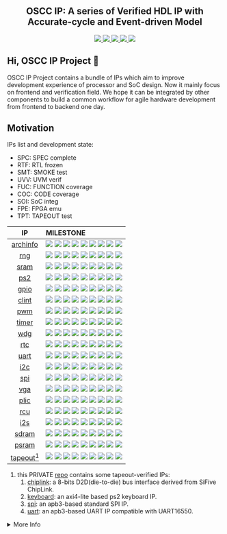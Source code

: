 <p align="center">
    <h2 align="center">OSCC IP: A series of Verified HDL IP with Accurate-cycle and Event-driven Model</h2>
</p>
<p align="center">
    <a href="https://github.com/oscc-ip/template/blob/main/LICENSE">
      <img src="https://img.shields.io/badge/license-MulanPSL2-brightgreen?style=flat-square">
    </a>
    <a href="https://github.com/cocotb/cocotb">
      <img src="https://img.shields.io/badge/toolchain-iverilog%20vcs%20cocotb-red?style=flat-square">
    </a>
    <a href="https://github.com/oscc-ip/template/blob/main/style.md">
      <img src="https://img.shields.io/badge/code%20style-verible-brightgreen?style=flat-square">
    </a>
    <a href="https://github.com/oscc-ip/template/blob/main/style.md">
      <img src="https://img.shields.io/badge/static%20checker-verible-red?style=flat-square">
    </a>
    <a href="https://github.com/oscc-ip/template/blob/main/CONTRIBUTING.md">
      <img src="https://img.shields.io/badge/contribution-welcome-brightgreen?style=flat-square">
    </a>
</p>


## Hi, OSCC IP Project 👋

OSCC IP Project contains a bundle of IPs which aim to improve development experience of processor and SoC design. Now it mainly focus on frontend and verification field. We hope it can be integrated by other components to build a common workflow for agile hardware development from frontend to backend one day.

## Motivation

<!-- | Type | List |
| :---: | :---: |
| System     | uart, spi-flash, amba bus, dma, trace, clint, plic, jtag, rcu, pmu, core, archinfo |
| Peripheral | timer, rtc, wdg, pwm, gpio, ps2, spi, qspi, octspi, i2c, i2s, sdio |
| Memory     | sram, sdram, psram, nand-flash, ddr1, ddr2, ddr3, chiplink |
| Graphics   | vga, hdmi, lcd, mipi-dsi, video-engine, gpu |
| Communication | usb, ethernet, pcie |
| Application | crc, aes, sha, rsa, rng, foc, cnn, isp | -->

IPs list and development state:

* SPC: SPEC complete
* RTF: RTL frozen
* SMT: SMOKE test
* UVV: UVM verif
* FUC: FUNCTION coverage
* COC: CODE coverage
* SOI: SoC integ
* FPE: FPGA emu
* TPT: TAPEOUT test

| IP       | MILESTONE |
| :---:    | :---     |
| [archinfo](https://github.com/oscc-ip/archinfo) | <img src="https://img.shields.io/badge/SPC-done-green?style=flat-square"> <img src="https://img.shields.io/badge/RTF-done-green?style=flat-square"> <img src="https://img.shields.io/badge/SMT-done-green?style=flat-square"> <img src="https://img.shields.io/badge/UVV-no-wheat?style=flat-square"> <img src="https://img.shields.io/badge/FUC-0-green?style=flat-square"> <img src="https://img.shields.io/badge/COC-0-green?style=flat-square"> <img src="https://img.shields.io/badge/SOI-done-green?style=flat-square"> <img src="https://img.shields.io/badge/FPE-done-green?style=flat-square"> <img src="https://img.shields.io/badge/TPT-no-wheat?style=flat-square"> |
| [rng](https://github.com/oscc-ip/rng) | <img src="https://img.shields.io/badge/SPC-done-green?style=flat-square"> <img src="https://img.shields.io/badge/RTF-done-green?style=flat-square"> <img src="https://img.shields.io/badge/SMT-done-green?style=flat-square"> <img src="https://img.shields.io/badge/UVV-no-wheat?style=flat-square"> <img src="https://img.shields.io/badge/FUC-0-green?style=flat-square"> <img src="https://img.shields.io/badge/COC-0-green?style=flat-square"> <img src="https://img.shields.io/badge/SOI-done-green?style=flat-square"> <img src="https://img.shields.io/badge/FPE-done-green?style=flat-square"> <img src="https://img.shields.io/badge/TPT-no-wheat?style=flat-square"> |
| [sram](https://github.com/oscc-ip/sram) | <img src="https://img.shields.io/badge/SPC-done-green?style=flat-square"> <img src="https://img.shields.io/badge/RTF-done-green?style=flat-square"> <img src="https://img.shields.io/badge/SMT-done-green?style=flat-square"> <img src="https://img.shields.io/badge/UVV-no-wheat?style=flat-square"> <img src="https://img.shields.io/badge/FUC-0-green?style=flat-square"> <img src="https://img.shields.io/badge/COC-0-green?style=flat-square"> <img src="https://img.shields.io/badge/SOI-done-green?style=flat-square"> <img src="https://img.shields.io/badge/FPE-done-green?style=flat-square"> <img src="https://img.shields.io/badge/TPT-no-wheat?style=flat-square"> |
| [ps2](https://github.com/oscc-ip/ps2) | <img src="https://img.shields.io/badge/SPC-done-green?style=flat-square"> <img src="https://img.shields.io/badge/RTF-done-green?style=flat-square"> <img src="https://img.shields.io/badge/SMT-done-green?style=flat-square"> <img src="https://img.shields.io/badge/UVV-no-wheat?style=flat-square"> <img src="https://img.shields.io/badge/FUC-0-green?style=flat-square"> <img src="https://img.shields.io/badge/COC-0-green?style=flat-square"> <img src="https://img.shields.io/badge/SOI-done-green?style=flat-square"> <img src="https://img.shields.io/badge/FPE-done-green?style=flat-square"> <img src="https://img.shields.io/badge/TPT-no-wheat?style=flat-square"> |
| [gpio](https://github.com/oscc-ip/gpio) | <img src="https://img.shields.io/badge/SPC-done-green?style=flat-square"> <img src="https://img.shields.io/badge/RTF-done-green?style=flat-square"> <img src="https://img.shields.io/badge/SMT-done-green?style=flat-square"> <img src="https://img.shields.io/badge/UVV-no-wheat?style=flat-square"> <img src="https://img.shields.io/badge/FUC-0-green?style=flat-square"> <img src="https://img.shields.io/badge/COC-0-green?style=flat-square"> <img src="https://img.shields.io/badge/SOI-done-green?style=flat-square"> <img src="https://img.shields.io/badge/FPE-done-green?style=flat-square"> <img src="https://img.shields.io/badge/TPT-no-wheat?style=flat-square"> |
| [clint](https://github.com/oscc-ip/clint) | <img src="https://img.shields.io/badge/SPC-done-green?style=flat-square"> <img src="https://img.shields.io/badge/RTF-done-green?style=flat-square"> <img src="https://img.shields.io/badge/SMT-done-green?style=flat-square"> <img src="https://img.shields.io/badge/UVV-no-wheat?style=flat-square"> <img src="https://img.shields.io/badge/FUC-0-green?style=flat-square"> <img src="https://img.shields.io/badge/COC-0-green?style=flat-square"> <img src="https://img.shields.io/badge/SOI-done-green?style=flat-square"> <img src="https://img.shields.io/badge/FPE-done-green?style=flat-square"> <img src="https://img.shields.io/badge/TPT-no-wheat?style=flat-square"> |
| [pwm](https://github.com/oscc-ip/pwm) | <img src="https://img.shields.io/badge/SPC-done-green?style=flat-square"> <img src="https://img.shields.io/badge/RTF-done-green?style=flat-square"> <img src="https://img.shields.io/badge/SMT-done-green?style=flat-square"> <img src="https://img.shields.io/badge/UVV-no-wheat?style=flat-square"> <img src="https://img.shields.io/badge/FUC-0-green?style=flat-square"> <img src="https://img.shields.io/badge/COC-0-green?style=flat-square"> <img src="https://img.shields.io/badge/SOI-done-green?style=flat-square"> <img src="https://img.shields.io/badge/FPE-done-green?style=flat-square"> <img src="https://img.shields.io/badge/TPT-no-wheat?style=flat-square"> |
| [timer](https://github.com/oscc-ip/timer) | <img src="https://img.shields.io/badge/SPC-done-green?style=flat-square"> <img src="https://img.shields.io/badge/RTF-done-green?style=flat-square"> <img src="https://img.shields.io/badge/SMT-done-green?style=flat-square"> <img src="https://img.shields.io/badge/UVV-no-wheat?style=flat-square"> <img src="https://img.shields.io/badge/FUC-0-green?style=flat-square"> <img src="https://img.shields.io/badge/COC-0-green?style=flat-square"> <img src="https://img.shields.io/badge/SOI-done-green?style=flat-square"> <img src="https://img.shields.io/badge/FPE-done-green?style=flat-square"> <img src="https://img.shields.io/badge/TPT-no-wheat?style=flat-square"> |
| [wdg](https://github.com/oscc-ip/wdg) | <img src="https://img.shields.io/badge/SPC-done-green?style=flat-square"> <img src="https://img.shields.io/badge/RTF-done-green?style=flat-square"> <img src="https://img.shields.io/badge/SMT-done-green?style=flat-square"> <img src="https://img.shields.io/badge/UVV-no-wheat?style=flat-square"> <img src="https://img.shields.io/badge/FUC-0-green?style=flat-square"> <img src="https://img.shields.io/badge/COC-0-green?style=flat-square"> <img src="https://img.shields.io/badge/SOI-done-green?style=flat-square"> <img src="https://img.shields.io/badge/FPE-done-green?style=flat-square"> <img src="https://img.shields.io/badge/TPT-no-wheat?style=flat-square"> |
| [rtc](https://github.com/oscc-ip/rtc) | <img src="https://img.shields.io/badge/SPC-done-green?style=flat-square"> <img src="https://img.shields.io/badge/RTF-done-green?style=flat-square"> <img src="https://img.shields.io/badge/SMT-done-green?style=flat-square"> <img src="https://img.shields.io/badge/UVV-no-wheat?style=flat-square"> <img src="https://img.shields.io/badge/FUC-0-green?style=flat-square"> <img src="https://img.shields.io/badge/COC-0-green?style=flat-square"> <img src="https://img.shields.io/badge/SOI-done-green?style=flat-square"> <img src="https://img.shields.io/badge/FPE-done-green?style=flat-square"> <img src="https://img.shields.io/badge/TPT-no-wheat?style=flat-square"> |
| [uart](https://github.com/oscc-ip/uart) | <img src="https://img.shields.io/badge/SPC-done-green?style=flat-square"> <img src="https://img.shields.io/badge/RTF-done-green?style=flat-square"> <img src="https://img.shields.io/badge/SMT-done-green?style=flat-square"> <img src="https://img.shields.io/badge/UVV-no-wheat?style=flat-square"> <img src="https://img.shields.io/badge/FUC-0-green?style=flat-square"> <img src="https://img.shields.io/badge/COC-0-green?style=flat-square"> <img src="https://img.shields.io/badge/SOI-done-green?style=flat-square"> <img src="https://img.shields.io/badge/FPE-no-wheat?style=flat-square"> <img src="https://img.shields.io/badge/TPT-no-wheat?style=flat-square">
| [i2c](https://github.com/oscc-ip/i2c) | <img src="https://img.shields.io/badge/SPC-done-green?style=flat-square"> <img src="https://img.shields.io/badge/RTF-done-green?style=flat-square"> <img src="https://img.shields.io/badge/SMT-done-green?style=flat-square"> <img src="https://img.shields.io/badge/UVV-no-wheat?style=flat-square"> <img src="https://img.shields.io/badge/FUC-0-green?style=flat-square"> <img src="https://img.shields.io/badge/COC-0-green?style=flat-square"> <img src="https://img.shields.io/badge/SOI-done-green?style=flat-square"> <img src="https://img.shields.io/badge/FPE-no-wheat?style=flat-square"> <img src="https://img.shields.io/badge/TPT-no-wheat?style=flat-square"> |
| [spi](https://github.com/oscc-ip/spi) | <img src="https://img.shields.io/badge/SPC-done-green?style=flat-square"> <img src="https://img.shields.io/badge/RTF-done-green?style=flat-square"> <img src="https://img.shields.io/badge/SMT-done-green?style=flat-square"> <img src="https://img.shields.io/badge/UVV-no-wheat?style=flat-square"> <img src="https://img.shields.io/badge/FUC-0-green?style=flat-square"> <img src="https://img.shields.io/badge/COC-0-green?style=flat-square"> <img src="https://img.shields.io/badge/SOI-done-green?style=flat-square"> <img src="https://img.shields.io/badge/FPE-no-wheat?style=flat-square"> <img src="https://img.shields.io/badge/TPT-no-wheat?style=flat-square"> |
| [vga](https://github.com/oscc-ip/vga) | <img src="https://img.shields.io/badge/SPC-done-green?style=flat-square"> <img src="https://img.shields.io/badge/RTF-done-green?style=flat-square"> <img src="https://img.shields.io/badge/SMT-done-green?style=flat-square"> <img src="https://img.shields.io/badge/UVV-no-wheat?style=flat-square"> <img src="https://img.shields.io/badge/FUC-0-green?style=flat-square"> <img src="https://img.shields.io/badge/COC-0-green?style=flat-square"> <img src="https://img.shields.io/badge/SOI-done-green?style=flat-square"> <img src="https://img.shields.io/badge/FPE-no-wheat?style=flat-square"> <img src="https://img.shields.io/badge/TPT-no-wheat?style=flat-square"> |
| [plic](https://github.com/oscc-ip/plic) | <img src="https://img.shields.io/badge/SPC-done-green?style=flat-square"> <img src="https://img.shields.io/badge/RTF-done-green?style=flat-square"> <img src="https://img.shields.io/badge/SMT-done-green?style=flat-square"> <img src="https://img.shields.io/badge/UVV-no-wheat?style=flat-square"> <img src="https://img.shields.io/badge/FUC-0-green?style=flat-square"> <img src="https://img.shields.io/badge/COC-0-green?style=flat-square"> <img src="https://img.shields.io/badge/SOI-done-green?style=flat-square"> <img src="https://img.shields.io/badge/FPE-no-wheat?style=flat-square"> <img src="https://img.shields.io/badge/TPT-no-wheat?style=flat-square"> |
| [rcu](https://github.com/oscc-ip/rcu) | <img src="https://img.shields.io/badge/SPC-done-green?style=flat-square"> <img src="https://img.shields.io/badge/RTF-done-green?style=flat-square"> <img src="https://img.shields.io/badge/SMT-done-green?style=flat-square"> <img src="https://img.shields.io/badge/UVV-no-wheat?style=flat-square"> <img src="https://img.shields.io/badge/FUC-0-green?style=flat-square"> <img src="https://img.shields.io/badge/COC-0-green?style=flat-square"> <img src="https://img.shields.io/badge/SOI-done-green?style=flat-square"> <img src="https://img.shields.io/badge/FPE-no-wheat?style=flat-square"> <img src="https://img.shields.io/badge/TPT-no-wheat?style=flat-square"> |
| [i2s](https://github.com/oscc-ip/i2s) | <img src="https://img.shields.io/badge/SPC-done-green?style=flat-square"> <img src="https://img.shields.io/badge/RTF-no-wheat?style=flat-square"> <img src="https://img.shields.io/badge/SMT-no-wheat?style=flat-square"> <img src="https://img.shields.io/badge/UVV-no-wheat?style=flat-square"> <img src="https://img.shields.io/badge/FUC-0-green?style=flat-square"> <img src="https://img.shields.io/badge/COC-0-green?style=flat-square"> <img src="https://img.shields.io/badge/SOI-no-wheat?style=flat-square"> <img src="https://img.shields.io/badge/FPE-no-wheat?style=flat-square"> <img src="https://img.shields.io/badge/TPT-no-wheat?style=flat-square"> |
| [sdram](https://github.com/oscc-ip/sdram) | <img src="https://img.shields.io/badge/SPC-done-green?style=flat-square"> <img src="https://img.shields.io/badge/RTF-no-wheat?style=flat-square"> <img src="https://img.shields.io/badge/SMT-no-wheat?style=flat-square"> <img src="https://img.shields.io/badge/UVV-no-wheat?style=flat-square"> <img src="https://img.shields.io/badge/FUC-0-green?style=flat-square"> <img src="https://img.shields.io/badge/COC-0-green?style=flat-square"> <img src="https://img.shields.io/badge/SOI-no-wheat?style=flat-square"> <img src="https://img.shields.io/badge/FPE-no-wheat?style=flat-square"> <img src="https://img.shields.io/badge/TPT-no-wheat?style=flat-square"> |
| [psram](https://github.com/oscc-ip/psram) | <img src="https://img.shields.io/badge/SPC-done-green?style=flat-square"> <img src="https://img.shields.io/badge/RTF-no-wheat?style=flat-square"> <img src="https://img.shields.io/badge/SMT-no-wheat?style=flat-square"> <img src="https://img.shields.io/badge/UVV-no-wheat?style=flat-square"> <img src="https://img.shields.io/badge/FUC-0-green?style=flat-square"> <img src="https://img.shields.io/badge/COC-0-green?style=flat-square"> <img src="https://img.shields.io/badge/SOI-no-wheat?style=flat-square"> <img src="https://img.shields.io/badge/FPE-no-wheat?style=flat-square"> <img src="https://img.shields.io/badge/TPT-no-wheat?style=flat-square"> |
| [tapeout<sup>1</sup>](https://github.com/oscc-ip/tapeout) | <img src="https://img.shields.io/badge/SPC-done-green?style=flat-square"> <img src="https://img.shields.io/badge/RTF-done-green?style=flat-square"> <img src="https://img.shields.io/badge/SMT-done-green?style=flat-square"> <img src="https://img.shields.io/badge/UVV-no-wheat?style=flat-square"> <img src="https://img.shields.io/badge/FUC-0-green?style=flat-square"> <img src="https://img.shields.io/badge/COC-0-green?style=flat-square"> <img src="https://img.shields.io/badge/SOI-done-green?style=flat-square"> <img src="https://img.shields.io/badge/FPE-done-green?style=flat-square"> <img src="https://img.shields.io/badge/TPT-done-green?style=flat-square"> |

1. this PRIVATE [repo](https://github.com/oscc-ip/tapeout)  contains some tapeout-verified IPs:
    1. [chiplink](https://github.com/oscc-ip/tapeout/tree/master/chiplink): a 8-bits D2D(die-to-die) bus interface derived from SiFive ChipLink.
    2. [keyboard](https://github.com/oscc-ip/tapeout/tree/master/chiplink): an axi4-lite based ps2 keyboard IP.
    3. [spi](https://github.com/oscc-ip/tapeout/tree/master/spi/rtl): an apb3-based standard SPI IP.
    4. [uart](https://github.com/oscc-ip/tapeout/tree/master/uart): an apb3-based UART IP compatible with UART16550.

<details>
  <summary>More Info</summary>

## Template
Refer to the [template repo](https://github.com/oscc-ip/template/blob/main). If you want to create a new ip repo, You need to:

* Use this repository template to create a new repo
* Update the content `[IP NAME]` in `header` file and remove the `header` file.

## Style
refer to the [style.md](https://github.com/oscc-ip/template/blob/main/style.md).

## Contribution
If you want to contribute to this project, be sure to review the [guidelines](https://github.com/oscc-ip/template/blob/main/CONTRIBUTING.md). This is an open project and contributions and collaborations are always welcome!! This project adheres to OSCC IP's [code_of_conduct](https://github.com/oscc-ip/template/blob/main/CODE_OF_CONDUCT.md). By participating, you are expected to uphold this code.

we use GitHub issues for tracking requests and bugs, so please direct specific questions to [issues panel](https://github.com/oscc-ip/.github/issues).

The OSCC IP project strives to abide by generally accepted best practices in open-source software development, you can issue bugs, pull requests, new features and modification suggestions freely. Your feedbacks could help us ensure a bright future for this project. We value and treasure every issue or contribution, big or small. 😄

## License
All of the IPs codes are redistributed or released under the OSI Approved LICENSE [MulanPSL2](https://opensource.org/license/mulanpsl-2-0/).

## Acknowledgement

## Reference
    
</details>
